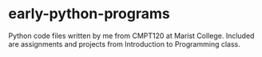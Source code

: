 # early-python-programs
Python code files written by me from CMPT120 at Marist College. Included are assignments and projects from Introduction to Programming class.
